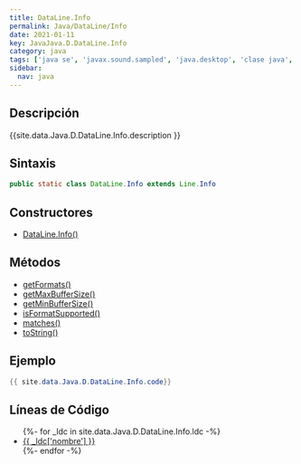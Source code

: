 ```yaml
---
title: DataLine.Info
permalink: Java/DataLine/Info
date: 2021-01-11
key: JavaJava.D.DataLine.Info
category: java
tags: ['java se', 'javax.sound.sampled', 'java.desktop', 'clase java', 'Java 1.3']
sidebar: 
  nav: java
---
```


## Descripción
{{site.data.Java.D.DataLine.Info.description }}

## Sintaxis
~~~java
public static class DataLine.Info extends Line.Info
~~~

## Constructores
* [DataLine.Info()](/Java/DataLine/Info/DataLine/Info/)

## Métodos
* [getFormats()](/Java/DataLine/Info/getFormats)
* [getMaxBufferSize()](/Java/DataLine/Info/getMaxBufferSize)
* [getMinBufferSize()](/Java/DataLine/Info/getMinBufferSize)
* [isFormatSupported()](/Java/DataLine/Info/isFormatSupported)
* [matches()](/Java/DataLine/Info/matches)
* [toString()](/Java/DataLine/Info/toString)

## Ejemplo
~~~java
{{ site.data.Java.D.DataLine.Info.code}}
~~~

## Líneas de Código
<ul>
{%- for _ldc in site.data.Java.D.DataLine.Info.ldc -%}
   <li>
       <a href="{{_ldc['url'] }}">{{ _ldc['nombre'] }}</a>
   </li>
{%- endfor -%}
</ul>
